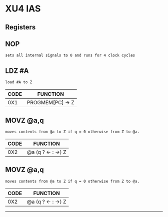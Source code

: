 
# XU4 IAS

## Registers


## NOP
    sets all internal signals to 0 and runs for 4 clock cycles

## LDZ #A
    load #A to Z

CODE | FUNCTION 
-----|-----------| 
0X1  |   PROGMEM[PC] -> Z 
   
## MOVZ @a,q 
    moves contents from @a to Z if q = 0 otherwise from Z to @a.  

CODE | FUNCTION 
-----|-----------| 
0X2  |   @a (q ? <- : ->) Z      

## MOVZ @a,q 
    moves contents from @a to Z if q = 0 otherwise from Z to @a.  

CODE | FUNCTION 
-----|-----------| 
0X2  |   @a (q ? <- : ->) Z   

-----------
